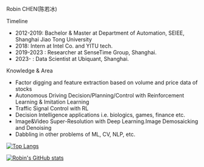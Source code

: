 Robin CHEN(陈若冰)

Timeline

- 2012-2019: Bachelor & Master at Department of Automation, SEIEE, Shanghai Jiao Tong University
- 2018: Intern at Intel Co. and YITU tech.
- 2019-2023 : Researcher at SenseTime Group, Shanghai.
- 2023- : Data Scientist at Ubiquant, Shanghai.

Knowledge & Area

- Factor digging and feature extraction based on volume and price data of stocks
- Autonomous Driving Decision/Planning/Control with Reinforcement Learning & Imitation Learning
- Traffic Signal Control with RL
- Decision Intelligence applications i.e. biologics, games, finance etc.
- Image&Video Super-Resolution with Deep Learning.Image Demosaicking and Denoising
- Dabbling in other problems of ML, CV, NLP, etc.

[![Top Langs](https://github-readme-stats.vercel.app/api/top-langs/?username=RobinC94&layout=compact)](https://github.com/anuraghazra/github-readme-stats)

[![Robin's GitHub stats](https://github-readme-stats.vercel.app/api?username=RobinC94&show_icons=true)](https://github.com/anuraghazra/github-readme-stats)

<!-- [![Robin's wakatime stats](https://github-readme-stats.vercel.app/api/wakatime?username=RobinC94)](https://github.com/anuraghazra/github-readme-stats) -->
